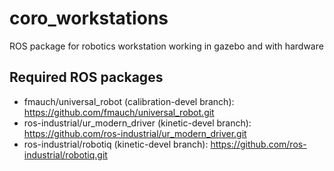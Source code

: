 # coro_workstations
ROS package for robotics workstation working in gazebo and with hardware

## Required ROS packages
- fmauch/universal_robot (calibration-devel branch): https://github.com/fmauch/universal_robot.git
- ros-industrial/ur_modern_driver (kinetic-devel branch): https://github.com/ros-industrial/ur_modern_driver.git
- ros-industrial/robotiq (kinetic-devel branch): https://github.com/ros-industrial/robotiq.git
